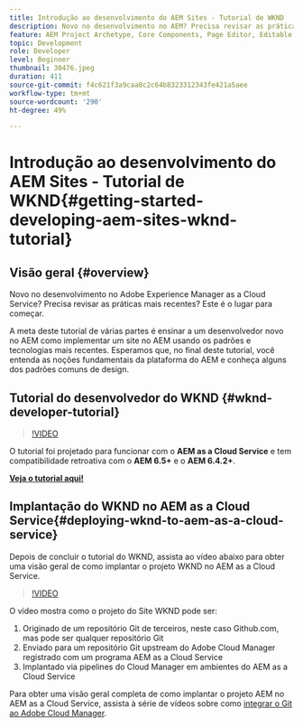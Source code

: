 ```yaml
---
title: Introdução ao desenvolvimento do AEM Sites - Tutorial de WKND
description: Novo no desenvolvimento no AEM? Precisa revisar as práticas recomendadas? Este é o lugar para começar. A meta deste tutorial de várias partes é ensinar a um desenvolvedor novo no AEM como implementar um site no AEM usando os padrões e tecnologias mais recentes.
feature: AEM Project Archetype, Core Components, Page Editor, Editable Templates
topic: Development
role: Developer
level: Beginner
thumbnail: 30476.jpeg
duration: 411
source-git-commit: f4c621f3a9caa8c2c64b8323312343fe421a5aee
workflow-type: tm+mt
source-wordcount: '290'
ht-degree: 49%

---
```



# Introdução ao desenvolvimento do AEM Sites - Tutorial de WKND{#getting-started-developing-aem-sites-wknd-tutorial}

## Visão geral {#overview}

Novo no desenvolvimento no Adobe Experience Manager as a Cloud Service? Precisa revisar as práticas mais recentes? Este é o lugar para começar.

A meta deste tutorial de várias partes é ensinar a um desenvolvedor novo no AEM como implementar um site no AEM usando os padrões e tecnologias mais recentes. Esperamos que, no final deste tutorial, você entenda as noções fundamentais da plataforma do AEM e conheça alguns dos padrões comuns de design.

## Tutorial do desenvolvedor do WKND {#wknd-developer-tutorial}

>[!VIDEO](https://video.tv.adobe.com/v/30476?quality=12&learn=on)

O tutorial foi projetado para funcionar com o **AEM as a Cloud Service** e tem compatibilidade retroativa com o **AEM 6.5+** e o **AEM 6.4.2+**.

**[Veja o tutorial aqui!](https://experienceleague.adobe.com/docs/experience-manager-learn/getting-started-wknd-tutorial-develop/overview.html?lang=pt-BR)**

## Implantação do WKND no AEM as a Cloud Service{#deploying-wknd-to-aem-as-a-cloud-service}

Depois de concluir o tutorial do WKND, assista ao vídeo abaixo para obter uma visão geral de como implantar o projeto WKND no AEM as a Cloud Service.

>[!VIDEO](https://video.tv.adobe.com/v/30191?quality=12&learn=on)

O vídeo mostra como o projeto do Site WKND pode ser:

1. Originado de um repositório Git de terceiros, neste caso Github.com, mas pode ser qualquer repositório Git
2. Enviado para um repositório Git upstream do Adobe Cloud Manager registrado com um programa AEM as a Cloud Service
3. Implantado via pipelines do Cloud Manager em ambientes do AEM as a Cloud Service

Para obter uma visão geral completa de como implantar o projeto AEM no AEM as a Cloud Service, assista à série de vídeos sobre como [integrar o Git ao Adobe Cloud Manager](https://docs.adobe.com/content/help/en/experience-manager-cloud-manager/using/managing-code/setup-cloud-manager-git-integration.html).
